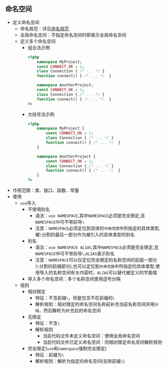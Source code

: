 ## 命名空间
* 定义命名空间
    * 命名规范：详见[命名规范](index.html?title=/md/知识/php/命名规范) 
    * 全局命名空间：不指定命名空间时即表示全局命名空间
    * 定义多个命名空间
        * 组合法示例
            ```php
            <?php
                namespace MyProject;
                const CONNECT_OK = 1;
                class Connection { /* ... */ }
                function connect() { /* ... */  }

                namespace AnotherProject;
                const CONNECT_OK = 1;
                class Connection { /* ... */ }
                function connect() { /* ... */  }
            ?>
            ```
        * 大括号法示例
            ```php
            <?php
                namespace MyProject {
                    const CONNECT_OK = 1;
                    class Connection { /* ... */ }
                    function connect() { /* ... */  }
                }

                namespace AnotherProject {
                    const CONNECT_OK = 1;
                    class Connection { /* ... */ }
                    function connect() { /* ... */  }
                }
            ?>
            ```
* 作用范围：类、接口、函数、常量 
* 使用
    * `use`导入
        * 不使用别名
            * 语法：`use NAMESPACE`,其中`NAMESPACE`必须是完全限定,且`NAMESPACE`中可不带前导`\`
            * 注意：`NAMESPACE`必须定位到具体的`作用范围`中所指定的具体类型,被`\`分割的最后一部分作为被引入的具体类型的别名
        * 别名
            * 语法：`use NAMESPACE ALIAS`,其中`NAMESPACE`必须是完全限定,且`NAMESPACE`中可不带前导`\`,`ALIAS`表示别名 
            * 注意：`NAMESPACE`可以仅定位完全限定的名称空间的前面一部分(`\`分割的前缀部分),也可以定位到`作用范围`中所指定的具体类型,使用导入的名称空间有关内容时，`ALIAS`可以替代被定义的字面值 
        * 导入多个命名空间：多个名称空间使用逗号分隔
    * 规则
        * 相对限定
            * 特征：不含前缀`\`，但是包含不在前缀的`\`
            * 解析规则：相对限定的命名空间名称前补充当前名称空间并用`分隔`，然后解析为补充后的命名空间
        * 无限定
            * 特征：不含`\`
            * 解析规则
                * 当前代码文件未定义命名空间：使用全局命名空间
                * 当前代码文件已定义命名空间：同相对限定命名空间解析规则 
        * 完全限定(`use`和`namespace`强制完全限定)
            * 特征：前缀为`\`
            * 解析规则：解析为指定的命名空间(去除前缀`\`) 
